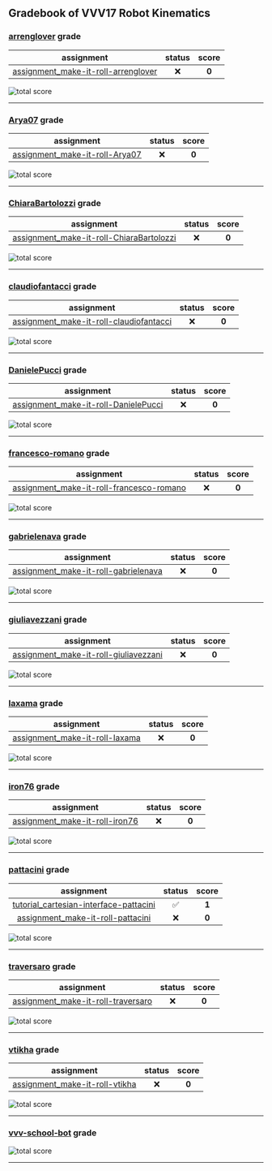 ## Gradebook of VVV17 Robot Kinematics

### [**arrenglover**](https://github.com/arrenglover) grade

| assignment | status | score |
|    :--:    |  :--:  | :--:  |
| [assignment_make-it-roll-arrenglover](https://github.com/vvv17-kinematics/assignment_make-it-roll-arrenglover) | :x: | **0** |

![total score](https://img.shields.io/badge/total_score-0-orange.svg?style=flat-square)

---


### [**Arya07**](https://github.com/Arya07) grade

| assignment | status | score |
|    :--:    |  :--:  | :--:  |
| [assignment_make-it-roll-Arya07](https://github.com/vvv17-kinematics/assignment_make-it-roll-Arya07) | :x: | **0** |

![total score](https://img.shields.io/badge/total_score-0-orange.svg?style=flat-square)

---


### [**ChiaraBartolozzi**](https://github.com/ChiaraBartolozzi) grade

| assignment | status | score |
|    :--:    |  :--:  | :--:  |
| [assignment_make-it-roll-ChiaraBartolozzi](https://github.com/vvv17-kinematics/assignment_make-it-roll-ChiaraBartolozzi) | :x: | **0** |

![total score](https://img.shields.io/badge/total_score-0-orange.svg?style=flat-square)

---


### [**claudiofantacci**](https://github.com/claudiofantacci) grade

| assignment | status | score |
|    :--:    |  :--:  | :--:  |
| [assignment_make-it-roll-claudiofantacci](https://github.com/vvv17-kinematics/assignment_make-it-roll-claudiofantacci) | :x: | **0** |

![total score](https://img.shields.io/badge/total_score-0-orange.svg?style=flat-square)

---


### [**DanielePucci**](https://github.com/DanielePucci) grade

| assignment | status | score |
|    :--:    |  :--:  | :--:  |
| [assignment_make-it-roll-DanielePucci](https://github.com/vvv17-kinematics/assignment_make-it-roll-DanielePucci) | :x: | **0** |

![total score](https://img.shields.io/badge/total_score-0-orange.svg?style=flat-square)

---


### [**francesco-romano**](https://github.com/francesco-romano) grade

| assignment | status | score |
|    :--:    |  :--:  | :--:  |
| [assignment_make-it-roll-francesco-romano](https://github.com/vvv17-kinematics/assignment_make-it-roll-francesco-romano) | :x: | **0** |

![total score](https://img.shields.io/badge/total_score-0-orange.svg?style=flat-square)

---


### [**gabrielenava**](https://github.com/gabrielenava) grade

| assignment | status | score |
|    :--:    |  :--:  | :--:  |
| [assignment_make-it-roll-gabrielenava](https://github.com/vvv17-kinematics/assignment_make-it-roll-gabrielenava) | :x: | **0** |

![total score](https://img.shields.io/badge/total_score-0-orange.svg?style=flat-square)

---


### [**giuliavezzani**](https://github.com/giuliavezzani) grade

| assignment | status | score |
|    :--:    |  :--:  | :--:  |
| [assignment_make-it-roll-giuliavezzani](https://github.com/vvv17-kinematics/assignment_make-it-roll-giuliavezzani) | :x: | **0** |

![total score](https://img.shields.io/badge/total_score-0-orange.svg?style=flat-square)

---


### [**Iaxama**](https://github.com/Iaxama) grade

| assignment | status | score |
|    :--:    |  :--:  | :--:  |
| [assignment_make-it-roll-Iaxama](https://github.com/vvv17-kinematics/assignment_make-it-roll-Iaxama) | :x: | **0** |

![total score](https://img.shields.io/badge/total_score-0-orange.svg?style=flat-square)

---


### [**iron76**](https://github.com/iron76) grade

| assignment | status | score |
|    :--:    |  :--:  | :--:  |
| [assignment_make-it-roll-iron76](https://github.com/vvv17-kinematics/assignment_make-it-roll-iron76) | :x: | **0** |

![total score](https://img.shields.io/badge/total_score-0-orange.svg?style=flat-square)

---


### [**pattacini**](https://github.com/pattacini) grade

| assignment | status | score |
|    :--:    |  :--:  | :--:  |
| [tutorial_cartesian-interface-pattacini](https://github.com/vvv17-kinematics/tutorial_cartesian-interface-pattacini) | :white_check_mark: | **1** |
| [assignment_make-it-roll-pattacini](https://github.com/vvv17-kinematics/assignment_make-it-roll-pattacini) | :x: | **0** |

![total score](https://img.shields.io/badge/total_score-1-brightgreen.svg?style=flat-square)

---


### [**traversaro**](https://github.com/traversaro) grade

| assignment | status | score |
|    :--:    |  :--:  | :--:  |
| [assignment_make-it-roll-traversaro](https://github.com/vvv17-kinematics/assignment_make-it-roll-traversaro) | :x: | **0** |

![total score](https://img.shields.io/badge/total_score-0-orange.svg?style=flat-square)

---


### [**vtikha**](https://github.com/vtikha) grade

| assignment | status | score |
|    :--:    |  :--:  | :--:  |
| [assignment_make-it-roll-vtikha](https://github.com/vvv17-kinematics/assignment_make-it-roll-vtikha) | :x: | **0** |

![total score](https://img.shields.io/badge/total_score-0-orange.svg?style=flat-square)

---


### [**vvv-school-bot**](https://github.com/vvv-school-bot) grade

![total score](https://img.shields.io/badge/total_score-0-orange.svg?style=flat-square)

---

